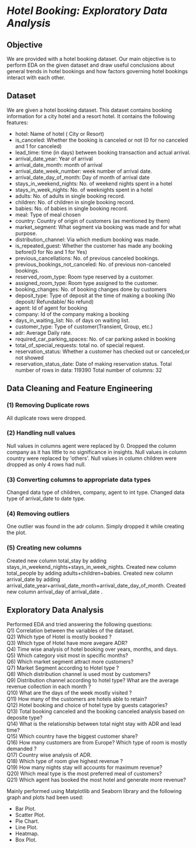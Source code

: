 # *Hotel Booking: Exploratory Data Analysis*
## **Objective**
We are provided with a hotel booking dataset.
Our main objective is to perform EDA on the given dataset and draw useful conclusions about general trends in hotel bookings and how factors governing hotel bookings interact with each other.
## **Dataset**
We are given a hotel booking dataset. This dataset contains booking information for a city hotel and a resort hotel. It contains the following features:  
- hotel: Name of hotel ( City or Resort)
- is_canceled: Whether the booking is canceled or not (0 for no canceled and 1 for canceled)
- lead_time: time (in days) between booking transaction and actual arrival.
- arrival_date_year: Year of arrival
- arrival_date_month: month of arrival
- arrival_date_week_number: week number of arrival date.
- arrival_date_day_of_month: Day of month of arrival date
- stays_in_weekend_nights: No. of weekend nights spent in a hotel
- stays_in_week_nights: No. of weeknights spent in a hotel
- adults: No. of adults in single booking record.
- children: No. of children in single booking record.
- babies: No. of babies in single booking record. 
- meal: Type of meal chosen 
- country: Country of origin of customers (as mentioned by them)
- market_segment: What segment via booking was made and for what purpose.
- distribution_channel: Via which medium booking was made.
- is_repeated_guest: Whether the customer has made any booking before(0 for No and 1 for 
                     Yes)
- previous_cancellations: No. of previous canceled bookings.
- previous_bookings_not_canceled: No. of previous non-canceled bookings.
- reserved_room_type: Room type reserved by a customer.
- assigned_room_type: Room type assigned to the customer.
- booking_changes: No. of booking changes done by customers
- deposit_type: Type of deposit at the time of making a booking (No deposit/ Refundable/ No refund)
- agent: Id of agent for booking
- company: Id of the company making a booking
- days_in_waiting_list: No. of days on waiting list.
- customer_type: Type of customer(Transient, Group, etc.)
- adr: Average Daily rate.
- required_car_parking_spaces: No. of car parking asked in booking
- total_of_special_requests: total no. of special request.
- reservation_status: Whether a customer has checked out or canceled,or not showed 
- reservation_status_date: Date of making reservation status.
Total number of rows in data: 119390
Total number of columns: 32
## **Data Cleaning and Feature Engineering**
### (1) Removing Duplicate rows
All duplicate rows were dropped.
### (2) Handling null values
Null values in columns agent were replaced by 0.
Dropped the column company as it has little to no significance in insights.
Null values in column country were replaced by 'others'.
Null values in column children were dropped as only 4 rows had null.
### (3) Converting columns to appropriate data types
Changed data type of children, company, agent to int type.
Changed data type of arrival_date to date type.
### (4) Removing outliers
One outlier was found in the adr column. Simply dropped it while creating the plot.
### (5) Creating new columns
Created new column total_stay by adding stays_in_weekend_nights+stays_in_week_nights.
Created new column total_people by adding adults+children+babies.
Created new column arrival_date by adding arrival_date_year+arrival_date_month+arrival_date_day_of_month.
Created new column arrival_day of arrival_date .
## **Exploratory Data Analysis**
Performed EDA and tried answering the following questions:   
 Q1) Correlation between the variables of the dataset.   
 Q2) Which type of Hotel is mostly booked ?   
 Q3) Which type of Hotel have more avegare ADR?  
 Q4) Time wise analysis of hotel booking over years, months, and days.  
 Q5) Which category visit most in specific months?  
 Q6) Which market segment attract more customers?  
 Q7) Market Segment according to Hotel type ?  
 Q8) Which distribution channel is used most by customers?  
 Q9) Distribution channel according to hotel type? What are the average revenue collection in each month ?  
 Q10) What are the days of the week mostly visited ?   
 Q11) How many of the customers are hotels able to retain?  
 Q12) Hotel booking and choice of hotel type by guests catagories?  
 Q13) Total booking canceled and the booking canceled analysis based on deposite type?   
 Q14) What is the relationship between total night stay with ADR and lead time?  
 Q15) Which country have the biggest customer share?  
 Q16) How many customers are from Europe? Which type of room is mostly demanded ?  
 Q17) Country wise analysis of ADR.  
 Q18) Which type of room give highest revenue ?  
 Q19) How many nights stay will accounts for maximum revenue?  
 Q20) Which meal type is the  most preferred meal of customers?  
 Q21) Which agent has booked the most hotel and generate more revenue?

 
Mainly performed using Matplotlib and Seaborn library and the following graph and plots had been used:  
* Bar Plot.
* Scatter Plot.
* Pie Chart.
* Line Plot.
* Heatmap.
* Box Plot.

 
